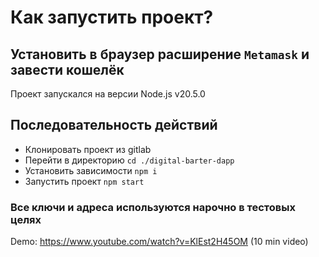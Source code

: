 # Как запустить проект?

## Установить в браузер расширение `Metamask` и завести кошелёк

Проект запускался на версии Node.js v20.5.0

## Последовательность действий

- Клонировать проект из gitlab
- Перейти в директорию `cd ./digital-barter-dapp`
- Установить зависимости `npm i`
- Запустить проект `npm start`

### Все ключи и адреса используются нарочно в тестовых целях

Demo: https://www.youtube.com/watch?v=KlEst2H45OM (10 min video)
